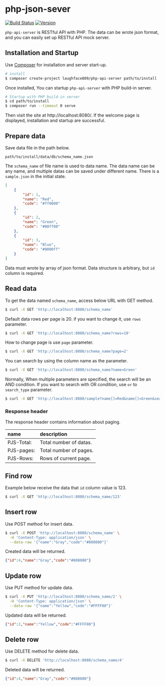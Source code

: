 # php-json-sever

[![Build Status](https://github.com/laughface809/php-api-server/workflows/build/badge.svg?branch=master)](https://github.com/laughface809/php-api-server/actions?query=workflow%3Abuild+branch%3Amaster)
[![Version](https://img.shields.io/packagist/v/laughface809/php-api-server.svg?style=flat)](https://packagist.org/packages/laughface809/php-api-server)

`php-api-server` is RESTful API with PHP. The data can be wrote json format, and you can easily set up RESTful API mock server.

## Installation and Startup

Use [Composer](https://getcomposer.org/) for installation and server start-up.

```sh
# install
$ composer create-project laughface809/php-api-server path/to/install
```

Once installed, You can startup `php-api-server` with PHP build-in server.

```sh
# Startup with PHP build-in server
$ cd path/to/install
$ composer run --timeout 0 serve
```

Then visit the site at http://localhost:8080/. If the welcome page is displayed, installation and startup are successful.

## Prepare data

Save data file in the path below.

```
path/to/install/data/db/schema_name.json
```

The `schema_name` of file name is used to data name. The data name can be any name, and multiple datas can be saved under different name. There is a `sample.json` in the initial state.
```json
[
    {
        "id": 1,
        "name": "Red",
        "code": "#ff0000"
    },
    {
        "id": 2,
        "name": "Green",
        "code": "#00ff00"
    },
    {
        "id": 3,
        "name": "Blue",
        "code": "#0000ff"
    }
]
```
Data must wrote by array of json format. Data structure is arbitrary, but `id` column is required.

## Read data

To get the data named `schema_name`, access below URL with GET method.

```sh
$ curl -X GET 'http://localhost:8080/schema_name'
```

Default data rows per page is 20. if you want to change it, use `rows` parameter.

```sh
$ curl -X GET 'http://localhost:8080/schema_name?rows=10'
```

How to change page is use `page` parameter.

```sh
$ curl -X GET 'http://localhost:8080/schema_name?page=2'
```

You can search by using the column name as the parameter.

```sh
$ curl -X GET 'http://localhost:8080/schema_name?name=Green'
```

Normally, When multiple parameters are specified, the search will be an AND condition.
If you want to search with OR condition, use `or` to `search_type` parameter.

```sh
$ curl -X GET 'http://localhost:8080/sample?name[]=Red&name[]=Green&search_type=or'
```

### Response header

The response header contains information about paging.

| name | description |
|:---|:---|
| PJS-Total: | Total number of datas. |
| PJS-pages: | Total number of pages. |
| PJS-Rows: | Rows of current page. |

## Find row

Example below receive the data that `id` column value is 123.

```sh
$ curl -X GET 'http://localhost:8080/schema_name/123'
```

## Insert row

Use POST method for insert data.

```sh
$ curl -X POST 'http://localhost:8080/schema_name' \
  -H 'Content-Type: application/json' \
  --data-raw '{"name":"Gray","code":"#808080"}'
```

Created data will be returned.

```json
{"id":4,"name":"Gray","code":"#808080"}
```

## Update row

Use PUT method for update data.

```sh
$ curl -X PUT 'http://localhost:8080/schema_name/2' \
  -H 'Content-Type: application/json' \
  --data-raw '{"name":"Yellow","code":"#FFFF00"}'
```

Updated data will be returned.

```json
{"id":2,"name":"Yellow","code":"#FFFF00"}
```

## Delete row

Use DELETE method for delete data.

```sh
$ curl -X DELETE 'http://localhost:8080/schema_name/4'
```

Deleted data will be returned.

```json
{"id":4,"name":"Gray","code":"#808080"}
```
